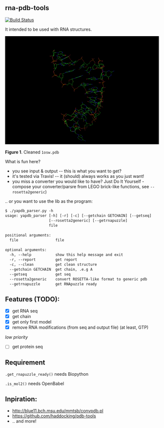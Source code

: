 rna-pdb-tools
-------------------------------------------------

[![Build Status](https://travis-ci.org/m4rx9/rna-pdb-tools.svg?branch=master)](https://travis-ci.org/m4rx9/rna-pdb-tools)

It intended to be used with RNA structures.

![rna](rna.png)

**Figure 1**. Cleaned `1osw.pdb`

What is fun here?

+ you see input & output -- this is what you want to get?
+ it's tested via Travis! -- it (should) always works as you just want!
+ you miss a converter you would like to have? Just Do It Yourself - compose your converter/parsre from LEGO brick-like functions, see `--rosetta2generic`)

.. or you want to use the lib as the program:

    $ ./yapdb_parser.py -h
    usage: yapdb_parser [-h] [-r] [-c] [--getchain GETCHAIN] [--getseq]
                        [--rosetta2generic] [--getrnapuzzle]
                        file
    
    positional arguments:
      file                 file
    
    optional arguments:
      -h, --help           show this help message and exit
      -r, --report         get report
      -c, --clean          get clean structure
      --getchain GETCHAIN  get chain, .e.g A
      --getseq             get seq
      --rosetta2generic    convert ROSETTA-like format to generic pdb
      --getrnapuzzle       get RNApuzzle ready


## Features (TODO):

- [X] get RNA seq
- [X] get chain
- [X] get only first model
- [X] remove RNA modifications (from seq and output file) (at least, GTP)

*low priority*

- [ ] get protein seq

## Requirement

`.get_rnapuzzle_ready()` needs Biopython

`.is_mol2()` needs OpenBabel

## Inpiration:

+ http://blue11.bch.msu.edu/mmtsb/convpdb.pl
+ https://github.com/haddocking/pdb-tools
+ .. and more!
